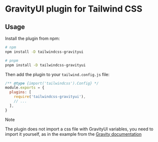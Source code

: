 # GravityUI plugin for Tailwind CSS

## Usage

Install the plugin from npm:

```bash
# npm
npm install -D tailwindcss-gravityui

# pnpm
pnpm install -D tailwindcss-gravityui
```

Then add the plugin to your `tailwind.config.js` file:

```js
/** @type {import('tailwindcss').Config} */
module.exports = {
  plugins: [
    require('tailwindcss-gravityui'),
    // ...
  ],
}
```

> [!NOTE]
> The plugin does not import a css file with GravityUI variables, you need to import it yourself, as in the example from the [Gravity documentation](https://gravity-ui.com/libraries/uikit#styles)
